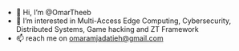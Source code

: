 - 👋 Hi, I’m @OmarTheeb
- 👀 I’m interested in Multi-Access Edge Computing, Cybersecurity, Distributed Systems, Game hacking and ZT Framework
- 📫 reach me on omaramjadatieh@gmail.com
